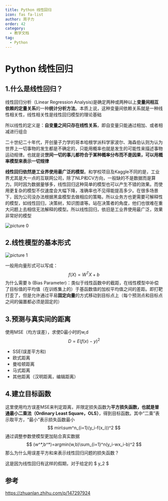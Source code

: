 ```yaml
---
title: Python 线性回归
icon: fas fa-list
author: 周子力
order: 42
category:
  - 教学文档
tag:
  - Python
---
```

# Python 线性回归

## 1.什么是线性回归？

线性回归分析（Linear Regression Analysis)是确定两种或两种以上**变量间相互依赖的定量关系**的一种**统计分析方法**。本质上说，这种变量间依赖关系就是一种线性相关性，线性相关性是线性回归模型的理论基础

所以线性的定义是：**自变量之间只存在线性关系**，即自变量只能通过相加、或者相减进行组合

二十世纪二十年代，开创量子力学的哥本哈根学派科学家波尔、海森伯认则为认为世界上一切事物的发生都是不确定的，只能用概率也就是发生的可能性来描述事物运动规律。也就是说**世间一切的事儿都符合于某种概率分布而不是因果，可以用概率模型来表示一切规律**

**线性回归依然是工业界使用最广泛的模型**。和学校项目及Kaggle不同的是，工业界尤其是大一点的互联网公司，除了NLP和CV方向，一般缺的不是数据而是算力。同时因为数据量够多，线性回归这种简单的模型也可以产生不错的效果。而使用更复杂的模型不仅速度会大幅下降，准确率也不见得能提高多少。在很多场景下，因为公司没办法根据黑盒模型去做相应的策略，所以业务方也更需要可解释性的模型，如线性回归，决策树，知识图谱等。站在决策者的角度，他们也很难在重大问题上去相信无法解释的模型。所以线性回归，依旧是工业界使用最广泛，效果非常好的模型


![picture 0](https://oss.docs.z-xin.net/d17d4538632ba9e2780f198206c351ec1e8129f41d7fe2dea8aa9fda7b072556.png)  



## 2.线性模型的基本形式

![picture 1](https://oss.docs.z-xin.net/bee58a0c580525c24efe55ad7961bb9197df7873d2bce08eafd88d7a06395cc9.png)  


一般用向量形式可以写成：
$$
f(X)=W^TX+b
$$
为什么需要 b (Bias Parameter)：类似于线性函数中的截距，在线性模型中补偿了目标值的平均值（在训练集上的）于基函数值的加权平均值之间的差距。即打靶打歪了，但是允许通过平易**固定向量**的方式移动到目标点上（每个预测点和目标点之间的偏置都必须是固定的）

## 3.预测与真实间的距离

使用MSE（均方误差），求使D最小时的w,d
$$
D=E(f(x)-y)^2
$$

- SSE(误差平方和)
- 欧式距离
- 曼哈顿距离
- 马式距离
- 其他距离（汉明距离，编辑距离）

## 4.建立目标函数

这里使用均方误差MSE来判定距离，并限定损失函数为**平方损失函数，也就是普通最小二乘法（**Ordinary Least Square，OLS**）**，得到目标函数。其中“二乘”表示取平方，“最小”表示损失函数最小
$$
min\sum^n_{i=1}(y_i-f(x_i))^2
$$
通过调整参数使模型更加贴合真实数据
$$
(w^*,b^*)=argmin(w,b)\sum_{i=1}^n(y_i-wx_i-b)^2
$$
那么为什么用误差平方和来表示线性回归问题的损失函数？

这是因为线性回归有这样的假期，对于给定的 $ y_2 $ 































## 参考

https://zhuanlan.zhihu.com/p/147297924